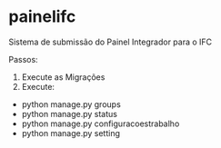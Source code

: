 # painelifc
Sistema de submissão do Painel Integrador para o IFC

Passos:

1. Execute as Migrações
2. Execute:
  * python manage.py groups  
  * python manage.py status
  * python manage.py configuracoestrabalho
  * python manage.py setting

